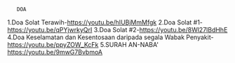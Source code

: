        DOA
   1.Doa Solat Terawih-https://youtu.be/hIUBjMmMfgk
   2.Doa Solat #1-https://youtu.be/qPYjwrkyQrI
   3.Doa Solat #2-https://youtu.be/8Wl27lBdHhE
   4.Doa Keselamatan dan Kesentosaan daripada segala Wabak Penyakit-https://youtu.be/ppyZOW_KcFk
   5.SURAH AN-NABA' https://youtu.be/9mwG7BvbmoA
